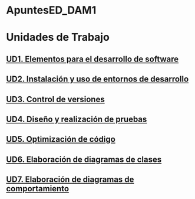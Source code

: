 # ApuntesED_DAM1

# Unidades de Trabajo

## [UD1. Elementos para el desarrollo de software](UD1_ElementosDesarrolloSoftware.md)
## [UD2. Instalación y uso de entornos de desarrollo](UD2_InstalacionUsoIDE.md)
## [UD3. Control de versiones](UD3_ControlVersiones.md)
## [UD4. Diseño y realización de pruebas](UD4_Pruebas.md)
## [UD5. Optimización de código](UD5_Optimizacion.md)
## [UD6. Elaboración de diagramas de clases](UD6_ElaboracionDiagramasClases.md)
## [UD7. Elaboración de diagramas de comportamiento](UD7_DiagramasComportamiento.md)
